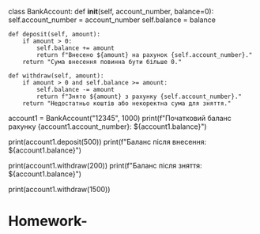class BankAccount:
    def __init__(self, account_number, balance=0):
        self.account_number = account_number
        self.balance = balance

    def deposit(self, amount):
        if amount > 0:
            self.balance += amount
            return f"Внесено ${amount} на рахунок {self.account_number}."
        return "Сума внесення повинна бути більше 0."

    def withdraw(self, amount):
        if amount > 0 and self.balance >= amount:
            self.balance -= amount
            return f"Знято ${amount} з рахунку {self.account_number}."
        return "Недостатньо коштів або некоректна сума для зняття."

account1 = BankAccount("12345", 1000)
print(f"Початковий баланс рахунку {account1.account_number}: ${account1.balance}")

print(account1.deposit(500))
print(f"Баланс після внесення: ${account1.balance}")

print(account1.withdraw(200))
print(f"Баланс після зняття: ${account1.balance}")

print(account1.withdraw(1500))
# Homework-
